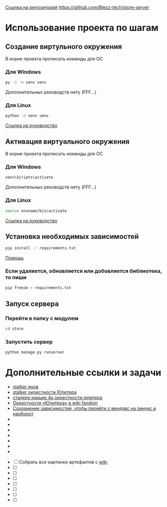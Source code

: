 

[Ссылка на репозиторий](https://github.com/Blezz-tech/store-server)
https://github.com/Blezz-tech/store-server


# Использование проекта по шагам

## Создание виртульного окружения

В корне проекта прописать команды для ОС

### Для Windows

```bash
py -3 -m venv venv
```

Дополнительных реководств нету (FFF...)

### Для Linux

```bash
python -m venv venv
```

[Ссылка на руководство](https://wiki.archlinux.org/title/Python_(%D0%A0%D1%83%D1%81%D1%81%D0%BA%D0%B8%D0%B9)/Virtual_environment_(%D0%A0%D1%83%D1%81%D1%81%D0%BA%D0%B8%D0%B9)#:~:text=.-,venv,-%D0%9E%D0%BD%20%D0%B2%D1%85%D0%BE%D0%B4%D0%B8%D1%82%20%D0%B2)

## Активация виртуального окружения

В корне проекта прописать команды для ОС

### Для Windows

```bash
venv\Scripts\activate
```

Дополнительных реководств нету (FFF...)

### Для Linux

```bash
source envname/bin/activate
```

[Ссылка на руководство](https://wiki.archlinux.org/title/Python_(%D0%A0%D1%83%D1%81%D1%81%D0%BA%D0%B8%D0%B9)/Virtual_environment_(%D0%A0%D1%83%D1%81%D1%81%D0%BA%D0%B8%D0%B9)#:~:text=%24%20virtualenv%20envname-,%D0%90%D0%BA%D1%82%D0%B8%D0%B2%D0%B0%D1%86%D0%B8%D1%8F,-%D0%94%D0%BB%D1%8F%20%D0%B0%D0%BA%D1%82%D0%B8%D0%B2%D0%B0%D1%86%D0%B8%D0%B8%20%D0%B2%D0%B8%D1%80%D1%82%D1%83%D0%B0%D0%BB%D1%8C%D0%BD%D0%BE%D0%B3%D0%BE)

## Установка необходимых зависимостей

```bash
pip install -r requirements.txt
```

[Помощь](https://ru.stackoverflow.com/questions/1028405/python-%D0%B2%D0%BE%D0%BF%D1%80%D0%BE%D1%81-%D0%BF%D0%BE-%D0%BF%D0%B5%D1%80%D0%B5%D0%BD%D0%BE%D1%81%D1%83-%D0%B2%D0%B8%D1%80%D1%82%D1%83%D0%B0%D0%BB%D1%8C%D0%BD%D0%BE%D0%B3%D0%BE-%D0%BE%D0%BA%D1%80%D1%83%D0%B6%D0%B5%D0%BD%D0%B8%D1%8F-python-%D1%81-windows-%D0%BD%D0%B0-ubuntu)

### Если удаляется, обновляется или добовляется библиотека, то пиши

```bash
pip freeze > requirements.txt
```

## Запуск сервера

### Перейти в папку с модулем

```bash
cd store 
```

### Запустить сервер

```bash
python manage.py runserver
```

# Дополнительные ссылки и задачи

- [stalker янов](https://www.google.com/search?q=stalker+%D1%8F%D0%BD%D0%BE%D0%B2&sxsrf=APwXEdel48swH5lYrx_X0Hk8DEq811QRCg:1684783414496&source=lnms&tbm=isch&sa=X&ved=2ahUKEwjv5san04n_AhUEgosKHX9VAqMQ_AUoAXoECAEQAw&biw=1920&bih=929#imgrc=Rv7TI8TSsxbjGM)
- [stalker окрестности Юпитера](https://www.google.com/search?q=stalker+%D0%BE%D0%BA%D1%80%D0%B5%D1%81%D1%82%D0%BD%D0%BE%D1%81%D1%82%D0%B8+%D0%AE%D0%BF%D0%B8%D1%82%D0%B5%D1%80%D0%B0&tbm=isch&ved=2ahUKEwi1gaH31In_AhXCuSoKHf1RDvkQ2-cCegQIABAA&oq=stalker+%D0%BE%D0%BA%D1%80%D0%B5%D1%81%D1%82%D0%BD%D0%BE%D1%81%D1%82%D0%B8+%D0%AE%D0%BF%D0%B8%D1%82%D0%B5%D1%80%D0%B0&gs_lcp=CgNpbWcQAzoECCMQJzoFCAAQgAQ6BggAEAgQHlDdB1jjI2CkJWgAcAB4AIABZIgB0AmSAQQxOS4xmAEAoAEBqgELZ3dzLXdpei1pbWfAAQE&sclient=img&ei=6sJrZLXkBMLzqgH9o7nIDw&bih=929&biw=1920#imgrc=VFWZw89uks6RNM)
- [сталкер карьер 4к окрестности юпитера](https://www.google.com/search?q=%D1%81%D1%82%D0%B0%D0%BB%D0%BA%D0%B5%D1%80+%D0%BA%D0%B0%D1%80%D1%8C%D0%B5%D1%80+4%D0%BA+%D0%BE%D0%BA%D1%80%D0%B5%D1%81%D1%82%D0%BD%D0%BE%D1%81%D1%82%D0%B8+%D1%8E%D0%BF%D0%B8%D1%82%D0%B5%D1%80%D0%B0&tbm=isch&ved=2ahUKEwjK-JLY1Yn_AhWSyCoKHdRhCM0Q2-cCegQIABAA&oq=%D1%81%D1%82%D0%B0%D0%BB%D0%BA%D0%B5%D1%80+%D0%BA%D0%B0%D1%80%D1%8C%D0%B5%D1%80+4%D0%BA+%D0%BE%D0%BA%D1%80%D0%B5%D1%81%D1%82%D0%BD%D0%BE%D1%81%D1%82%D0%B8+%D1%8E%D0%BF%D0%B8%D1%82%D0%B5%D1%80%D0%B0&gs_lcp=CgNpbWcQAzoECCMQJ1DqB1j1IGCzImgAcAB4AIABSIgBlQqSAQIyMZgBAKABAaoBC2d3cy13aXotaW1nwAEB&sclient=img&ei=tcNrZIrKEJKRqwHUw6HoDA&bih=929&biw=1920)
- [Окрестности «Юпитера» в wiki fandom](https://stalker.fandom.com/ru/wiki/%D0%9E%D0%BA%D1%80%D0%B5%D1%81%D1%82%D0%BD%D0%BE%D1%81%D1%82%D0%B8_%C2%AB%D0%AE%D0%BF%D0%B8%D1%82%D0%B5%D1%80%D0%B0%C2%BB)
- [Сохранение зависимостей, чтобы перейти с виндовс на линукс и наоборот](https://stackoverflow.com/questions/31684375/automatically-create-requirements-txt)
- 
- 
- 
- 
- 
- 
- 


- [ ] Собрать все картинки артефактов с [wiki](https://stalker.fandom.com/ru/wiki/%D0%90%D1%80%D1%82%D0%B5%D1%84%D0%B0%D0%BA%D1%82%D1%8B) 
- [ ] 
- [ ] 
- [ ] 
- [ ] 
- [ ] 
- [ ] 
- [ ] 

